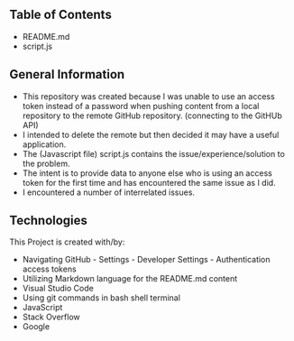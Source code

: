 ## Table of Contents
   *  README.md
   *  script.js

## General Information
   *  This repository was created because I was unable to use an access token instead of a password
      when pushing content from a local repository to the remote GitHub repository. 
      (connecting to the GitHUb API)
   *  I intended to delete the remote but then decided it may have a useful application. 
   *  The (Javascript file) script.js contains the issue/experience/solution to the problem.
   *  The intent is to provide data to anyone else who is using an access token for the first time
      and has encountered the same issue as I did.
   * I encountered a number of interrelated issues.
   

## Technologies
This Project is created with/by:
   *  Navigating GitHub - Settings - Developer Settings - Authentication access tokens
   *  Utilizing Markdown language for the README.md content
   *  Visual Studio Code
   *  Using git commands in bash shell terminal
   *  JavaScript
   *  Stack Overflow
   *  Google
